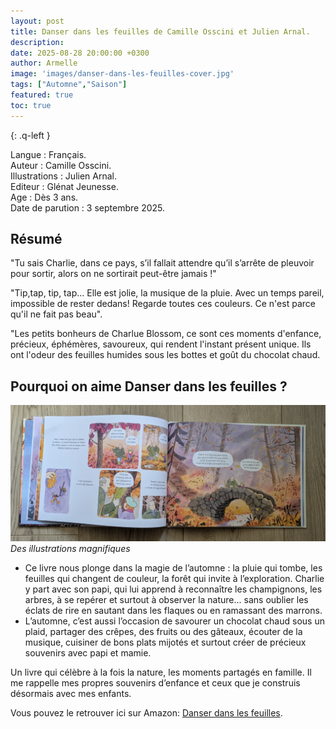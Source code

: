 ```yaml
---
layout: post
title: Danser dans les feuilles de Camille Osscini et Julien Arnal.
description: 
date: 2025-08-28 20:00:00 +0300
author: Armelle
image: 'images/danser-dans-les-feuilles-cover.jpg'
tags: ["Automne","Saison"]
featured: true
toc: true
---
```


{: .q-left }

Langue : Français.      
Auteur : Camille Osscini.      
Illustrations : Julien Arnal.                       
Editeur : Glénat Jeunesse.                  
Age : Dès 3 ans.                             
Date de parution : 3 septembre 2025.        

## Résumé

"Tu sais Charlie, dans ce pays, s’il fallait attendre qu’il s’arrête de pleuvoir pour sortir, alors on ne sortirait peut-être jamais !"

"Tip,tap, tip, tap... Elle est jolie, la musique de la pluie. Avec un temps pareil, impossible de rester dedans! Regarde toutes ces couleurs. Ce n'est parce qu'il ne fait pas beau".

"Les petits bonheurs de Charlue Blossom, ce sont ces moments d'enfance, précieux, éphémères, savoureux, qui rendent l'instant présent unique. Ils ont l'odeur des feuilles humides sous les bottes et goût du chocolat chaud. 

## Pourquoi on aime Danser dans les feuilles ?

![Des illustrations magnifiques](images/danser-dans-les-feuilles-int.jpg)
*Des illustrations magnifiques*
- Ce livre nous plonge dans la magie de l’automne : la pluie qui tombe, les feuilles qui changent de couleur, la forêt qui invite à l’exploration. Charlie y part avec son papi, qui lui apprend à reconnaître les champignons, les arbres, à se repérer et surtout à observer la nature... sans oublier les éclats de rire en sautant dans les flaques ou en ramassant des marrons.
- L’automne, c’est aussi l’occasion de savourer un chocolat chaud sous un plaid, partager des crêpes, des fruits ou des gâteaux, écouter de la musique, cuisiner de bons plats mijotés et surtout créer de précieux souvenirs avec papi et mamie.

Un livre qui célèbre à la fois la nature, les moments partagés en famille. Il me rappelle mes propres souvenirs d’enfance et ceux que je construis désormais avec mes enfants.

Vous pouvez le retrouver ici sur Amazon: [Danser dans les feuilles](https://amzn.to/47w3weY).



